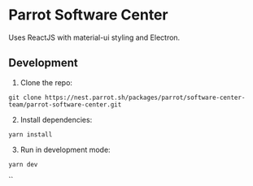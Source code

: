 # Parrot Software Center

Uses ReactJS with material-ui styling and Electron.

## Development

1. Clone the repo:

```git
git clone https://nest.parrot.sh/packages/parrot/software-center-team/parrot-software-center.git
```

2. Install dependencies:

```console
yarn install
```

3. Run in development mode:

```console
yarn dev
```

``
